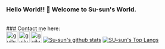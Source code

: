 ### Hello World!!  👋 Welcome to Su-sun's World.

<br/>
### Contact me here:
<br/>

<a href="https://www.linkedin.com/in/susan-maharjan-b63417161/">
  <img align="left" alt="guilyx's LinkdeIN" width="30px" src="https://image.flaticon.com/icons/svg/2111/2111465.svg" />
</a>
<a href="https://www.facebook.com/susan.maharjan.7/">
  <img align="left" alt="guilyx's Facebook" width="30px" src="https://image.flaticon.com/icons/svg/2111/2111342.svg" />
</a>
<a href="https://www.instagram.com/susun.m/">
  <img align="left" alt="guilyx's Instagram" width="30px" src="https://image.flaticon.com/icons/svg/2111/2111421.svg" />
</a>

[![Su-sun's github stats](https://github-readme-stats.vercel.app/api?username=susanmaharjan)](https://github.com/susanmaharjan/github-readme-stats)
[![SU-sun's Top Langs](https://github-readme-stats.vercel.app/api/top-langs/?username=susanmaharjan&layout=compact)](https://github.com/susanmaharjan/github-readme-stats)
